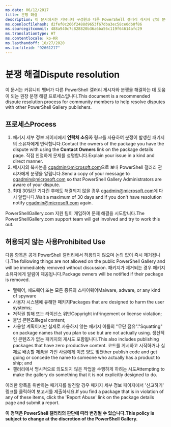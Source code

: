 ```yaml
---
ms.date: 06/12/2017
title: 분쟁 해결
description: 이 문서에서는 커뮤니티 구성원과 다른 PowerShell 갤러리 게시자 간의 분쟁을 해결하는 프로세스에 대해 간략하게 설명합니다.
ms.openlocfilehash: d2fef0c266f2488d9653f67dba3ec58ce0db0f86
ms.sourcegitcommit: 488a940c7c828820b36a6ba56c119f64614afc29
ms.translationtype: HT
ms.contentlocale: ko-KR
ms.lasthandoff: 10/27/2020
ms.locfileid: "92661217"
---
```

# <a name="dispute-resolution"></a><span data-ttu-id="d74ea-103">분쟁 해결</span><span class="sxs-lookup"><span data-stu-id="d74ea-103">Dispute resolution</span></span>

<span data-ttu-id="d74ea-104">이 문서는 커뮤니티 멤버가 다른 PowerShell 갤러리 게시자와 분쟁을 해결하는 데 도움이 되는 권장 분쟁 해결 프로세스입니다.</span><span class="sxs-lookup"><span data-stu-id="d74ea-104">This document is a recommended dispute resolution process for community members to help resolve disputes with other PowerShell Gallery publishers.</span></span>

## <a name="process"></a><span data-ttu-id="d74ea-105">프로세스</span><span class="sxs-lookup"><span data-stu-id="d74ea-105">Process</span></span>

1. <span data-ttu-id="d74ea-106">패키지 세부 정보 페이지에서 **연락처 소유자** 링크를 사용하여 분쟁이 발생한 패키지의 소유자에게 연락합니다.</span><span class="sxs-lookup"><span data-stu-id="d74ea-106">Contact the owners of the package you have the dispute with using the **Contact Owners** link on the package details page.</span></span> <span data-ttu-id="d74ea-107">직접 친절하게 문제를 설명합니다.</span><span class="sxs-lookup"><span data-stu-id="d74ea-107">Explain your issue in a kind and direct manner.</span></span>
1. <span data-ttu-id="d74ea-108">메시지의 복사본을 [cgadmin@microsoft.com](mailto:cgadmin@microsoft.com)으로 보내 PowerShell 갤러리 관리자에게 분쟁을 알립니다.</span><span class="sxs-lookup"><span data-stu-id="d74ea-108">Send a copy of your message to [cgadmin@microsoft.com](mailto:cgadmin@microsoft.com) so that PowerShell Gallery Administrators are aware of your dispute.</span></span>
1. <span data-ttu-id="d74ea-109">최대 30일간 기다린 후에도 해결되지 않을 경우 [cgadmin@microsoft.com](mailto:cgadmin@microsoft.com)에 다시 알립니다.</span><span class="sxs-lookup"><span data-stu-id="d74ea-109">Wait a maximum of 30 days and if you don't have resolution notify [cgadmin@microsoft.com](mailto:cgadmin@microsoft.com) again.</span></span>

<span data-ttu-id="d74ea-110">PowerShellGallery.com 지원 팀이 개입하여 문제 해결을 시도합니다.</span><span class="sxs-lookup"><span data-stu-id="d74ea-110">The PowerShellGallery.com support team will get involved and try to work this out.</span></span>

## <a name="prohibited-use"></a><span data-ttu-id="d74ea-111">허용되지 않는 사용</span><span class="sxs-lookup"><span data-stu-id="d74ea-111">Prohibited Use</span></span>

<span data-ttu-id="d74ea-112">다음 항목은 공개 PowerShell 갤러리에서 허용되지 않으며 논의 없이 즉시 제거됩니다.</span><span class="sxs-lookup"><span data-stu-id="d74ea-112">The following things are not allowed on the public PowerShell Gallery and will be immediately removed without discussion.</span></span> <span data-ttu-id="d74ea-113">패키지가 제거되는 경우 패키지 소유자에게 알림이 제공됩니다.</span><span class="sxs-lookup"><span data-stu-id="d74ea-113">Package owners will be notified if their package is removed.</span></span>

- <span data-ttu-id="d74ea-114">맬웨어, 애드웨어 또는 모든 종류의 스파이웨어</span><span class="sxs-lookup"><span data-stu-id="d74ea-114">Malware, adware, or any kind of spyware</span></span>
- <span data-ttu-id="d74ea-115">사용자 시스템에 유해한 패키지</span><span class="sxs-lookup"><span data-stu-id="d74ea-115">Packages that are designed to harm the user systems;</span></span>
- <span data-ttu-id="d74ea-116">저작권 침해 또는 라이선스 위반</span><span class="sxs-lookup"><span data-stu-id="d74ea-116">Copyright infringement or license violation;</span></span>
- <span data-ttu-id="d74ea-117">불법 콘텐츠</span><span class="sxs-lookup"><span data-stu-id="d74ea-117">Illegal content;</span></span>
- <span data-ttu-id="d74ea-118">사용할 계획이지만 실제로 사용하지 않는 패키지 이름의 "무단 점유".</span><span class="sxs-lookup"><span data-stu-id="d74ea-118">"Squatting" on package names that you plan to use but are not actually using.</span></span> <span data-ttu-id="d74ea-119">생산적인 콘텐츠가 없는 패키지의 게시도 포함됩니다.</span><span class="sxs-lookup"><span data-stu-id="d74ea-119">This also includes publishing packages that have zero productive content.</span></span> <span data-ttu-id="d74ea-120">코드를 게시하고 시작하거나 실제로 배송할 제품을 가진 사람에게 이름 양도 및</span><span class="sxs-lookup"><span data-stu-id="d74ea-120">Either publish code and get going or concede the name to someone who actually has a product to ship; and</span></span>
- <span data-ttu-id="d74ea-121">갤러리에서 명시적으로 의도되지 않은 작업을 수행하게 하려는 시도</span><span class="sxs-lookup"><span data-stu-id="d74ea-121">Attempting to make the gallery do something that it is not explicitly designed to do.</span></span>

<span data-ttu-id="d74ea-122">이러한 항목을 위반하는 패키지를 발견할 경우 패키지 세부 정보 페이지에서 '신고하기' 링크를 클릭하여 보고서를 제출하세요.</span><span class="sxs-lookup"><span data-stu-id="d74ea-122">If you find a package that is in violation of any of these items, click the 'Report Abuse' link on the package details page and submit a report.</span></span>

<span data-ttu-id="d74ea-123">**이 정책은 PowerShell 갤러리의 판단에 따라 변경될 수 있습니다.**</span><span class="sxs-lookup"><span data-stu-id="d74ea-123">**This policy is subject to change at the discretion of the PowerShell Gallery.**</span></span>

